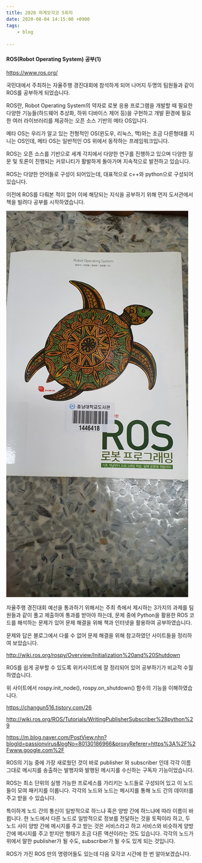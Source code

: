 ```yaml
---
title: 2020 하계모각코 5회차
date: 2020-08-04 14:15:00 +0900
tags:
    - blog

---
```


#### ROS(Robot Operating System) 공부(1)

https://www.ros.org/

국민대에서 주최하는 자율주행 경진대회에 참석하게 되어 나머지 두명의 팀원들과 같이 ROS를 공부하게 되었습니다.

ROS란, Robot Operating System의 약자로 로봇 응용 프로그램을 개발할 때 필요한 다양한 기능들(하드웨어 추상화, 하위 디바이스 제어 등)을 구현하고 개발 환경에 필요한 여러 라이브러리를 제공하는 오픈 소스 기반의 메타 OS입니다.

메타 OS는 우리가 알고 있는 전형적인 OS(윈도우, 리눅스, 맥)와는 조금 다른형태를 지니는 OS인데, 메타 OS는 일반적인 OS 위에서 동작하는 프레임워크입니다.

ROS는 오픈 소스를 기반으로 세계 각지에서 다양한 연구를 진행하고 있으며 다양한 질문 및 토론이 진행되는 커뮤니티가 활발하게 돌아가며 지속적으로 발전하고 있습니다.

ROS는 다양한 언어들로 구성이 되어있는데, 대표적으로 c++와 python으로 구성되어 있습니다.

이전에 ROS를 다뤄본 적이 없어 이에 해당되는 지식을 공부하기 위해 먼저 도서관에서 책을 빌려다 공부를 시작하였습니다.

![복습](/MO/5/1.jpg)

자율주행 경진대회 예선을 통과하기 위해서는 주최 측에서 제시하는 3가지의 과제를 팀원들과 같이 풀고 제출하여 통과를 받아야 하는데, 문제 중에 Python을 활용한 ROS 코드를 해석하는 문제가 있어 문제 해결을 위해 책과 인터넷을 활용하여 공부하였습니다.

문제와 답은 블로그에서 다룰 수 없어 문제 해결을 위해 참고하였던 사이트들을 정리하여 보았습니다.

http://wiki.ros.org/rospy/Overview/Initialization%20and%20Shutdown

ROS를 쉽게 공부할 수 있도록 위키사이트에 잘 정리되어 있어 공부하기가 비교적 수월하였습니다.

위 사이트에서 rospy.init_node(), rospy.on_shutdown() 함수의 기능을 이해하였습니다.

https://changun516.tistory.com/26

http://wiki.ros.org/ROS/Tutorials/WritingPublisherSubscriber%28python%29

https://m.blog.naver.com/PostView.nhn?blogId=passionvirus&logNo=80130186966&proxyReferer=https%3A%2F%2Fwww.google.com%2F

ROS의 기능 중에 가장 새로웠던 것이 바로 publisher 와 subscriber 인데 각각 이름 그대로 메시지를 송출하는 발행자와 발행된 메시지를 수신하는 구독자 기능이었습니다.

ROS는 최소 단위의 실행 가능한 프로세스를 가리키는 노드들로 구성되어 있고 이 노드들이 모여 패키지를 이룹니다. 각각의 노드와 노드는 메시지를 통해 노드 간의 데이터를 주고 받을 수 있습니다.

특이하게 노드 간의 통신이 일방적으로 하느냐 혹은 양방 간에 하느냐에 따라 이름이 바뀝니다. 한 노드에서 다른 노드로 일방적으로 정보를 전달하는 것을 토픽이라 하고, 두 노드 사이 양방 간에 메시지를 주고 받는 것은 서비스라고 하고 서비스와 비슷하게 양방 간에 메시지를 주고 받지만 형태가 조금 다른 액션이라는 것도 있습니다. 각각의 노드가 위에서 말한 publisher가 될 수도, subscriber가 될 수도 있게 되는 것입니다.

ROS가 가진 ROS 만의 명령어들도 있는데 다음 모각코 시간에 한 번 알아보겠습니다.